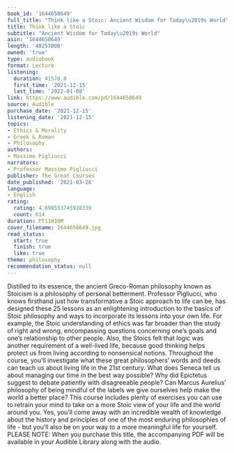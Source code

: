 ```yaml
---
book_id: '1644650649'
full_title: "Think like a Stoic: Ancient Wisdom for Today\u2019s World"
title: Think like a Stoic
subtitle: "Ancient Wisdom for Today\u2019s World"
asin: '1644650649'
length: '40257000'
owned: 'true'
type: audiobook
format: Lecture
listening:
  duration: 41578.0
  first_time: '2021-12-15'
  last_time: '2022-01-08'
link: https://www.audible.com/pd/1644650649
source: Audible
purchase_date: '2021-12-15'
listening_date: '2021-12-15'
topics:
- Ethics & Morality
- Greek & Roman
- Philosophy
authors:
- Massimo Pigliucci
narrators:
- Professor Massimo Pigliucci
publisher: The Great Courses
date_published: '2021-03-26'
language:
- English
rating:
  rating: 4.690553745928339
  count: 614
duration: PT11H10M
cover_filename: 1644650649.jpg
read_status:
  start: true
  finish: true
  like: true
theme: philosophy
recommendation_status: null
---
```

Distilled to its essence, the ancient Greco-Roman philosophy known as Stoicism is a philosophy of personal betterment. Professor Pigliucci, who knows firsthand just how transformative a Stoic approach to life can be, has designed these 25 lessons as an enlightening introduction to the basics of Stoic philosophy and ways to incorporate its lessons into your own life.
For example, the Stoic understanding of ethics was far broader than the study of right and wrong, encompassing questions concerning one’s goals and one’s relationship to other people. Also, the Stoics felt that logic was another requirement of a well-lived life, because good thinking helps protect us from living according to nonsensical notions.
Throughout the course, you’ll investigate what these great philosophers’ words and deeds can teach us about living life in the 21st century. What does Seneca tell us about managing our time in the best way possible? Why did Epictetus suggest to debate patiently with disagreeable people? Can Marcus Aurelius’ philosophy of being mindful of the labels we give ourselves help make the world a better place?
This course includes plenty of exercises you can use to retrain your mind to take on a more Stoic view of your life and the world around you. Yes, you’ll come away with an incredible wealth of knowledge about the history and principles of one of the most enduring philosophies of life - but you’ll also be on your way to a more meaningful life for yourself.
PLEASE NOTE: When you purchase this title, the accompanying PDF will be available in your Audible Library along with the audio.
